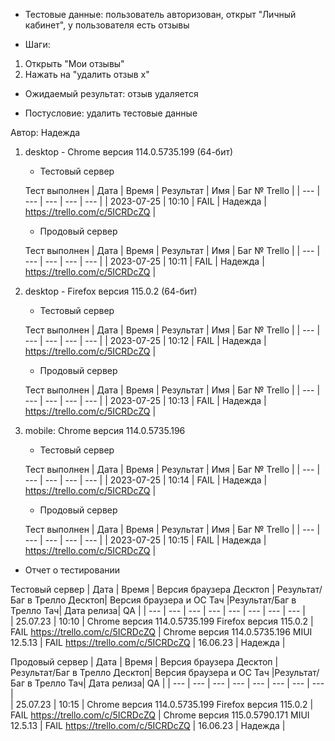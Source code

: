 * Тестовые данные: пользователь авторизован, открыт "Личный кабинет", у пользователя есть отзывы

* Шаги:
1.	Открыть "Мои отзывы"
2.	Нажать на "удалить отзыв х"

* Ожидаемый результат: отзыв удаляется

* Постусловие: удалить тестовые данные

Автор: Надежда

1) desktop - Chrome версия 114.0.5735.199 (64-бит)

	* Тестовый сервер 

	Тест выполнен
	| Дата | Время | Результат | Имя | Баг № Trello |
	| --- | --- | --- | --- | --- |
	| 2023-07-25 | 10:10 | FAIL	 | Надежда | https://trello.com/c/5ICRDcZQ | 

	* Продовый сервер

	Тест выполнен
	| Дата | Время | Результат | Имя | Баг № Trello |
	| --- | --- | --- | --- | --- |
	| 2023-07-25 | 10:11 | FAIL | Надежда | https://trello.com/c/5ICRDcZQ | 

2) desktop - Firefox версия 115.0.2 (64-бит)

	* Тестовый сервер 

	Тест выполнен
	| Дата | Время | Результат | Имя | Баг № Trello |
	| --- | --- | --- | --- | --- |
	| 2023-07-25 | 10:12 | FAIL | Надежда | https://trello.com/c/5ICRDcZQ | 

	* Продовый сервер 

	Тест выполнен
	| Дата | Время | Результат | Имя | Баг № Trello |
	| --- | --- | --- | --- | --- |
	| 2023-07-25 | 10:13 | FAIL | Надежда | https://trello.com/c/5ICRDcZQ | 

3) mobile: Chrome версия 114.0.5735.196

	* Тестовый сервер 

	Тест выполнен
	| Дата | Время | Результат | Имя | Баг № Trello |
	| --- | --- | --- | --- | --- |
	| 2023-07-25 | 10:14 | FAIL | Надежда | https://trello.com/c/5ICRDcZQ | 

	* Продовый сервер 

	Тест выполнен
	| Дата | Время | Результат | Имя | Баг № Trello |
	| --- | --- | --- | --- | --- |
	| 2023-07-25 | 10:15 | FAIL | Надежда | https://trello.com/c/5ICRDcZQ |
	

* Отчет о тестировании
  
Тестовый сервер
| Дата | Время | Версия браузера Десктоп | Результат/Баг в Трелло Десктоп|  Версия браузера и ОС Тач |Результат/Баг в Трелло Тач| Дата релиза| QA  |
| --- | --- | --- | --- |  --- | --- | --- | --- |   
| 25.07.23 | 10:10 | Chrome версия 114.0.5735.199 Firefox версия 115.0.2 | FAIL https://trello.com/c/5ICRDcZQ | Chrome версия 114.0.5735.196 MIUI 12.5.13 | FAIL https://trello.com/c/5ICRDcZQ | 16.06.23 | Надежда |  

Продовый сервер
| Дата | Время | Версия браузера Десктоп | Результат/Баг в Трелло Десктоп|  Версия браузера и ОС Тач |Результат/Баг в Трелло Тач| Дата релиза| QA |
| --- | --- | --- | --- |  --- | --- | --- | --- |   
| 25.07.23 | 10:15 | Chrome версия 114.0.5735.199 Firefox версия 115.0.2 | FAIL https://trello.com/c/5ICRDcZQ | Chrome версия 115.0.5790.171 MIUI 12.5.13 | FAIL https://trello.com/c/5ICRDcZQ | 16.06.23 | Надежда |  